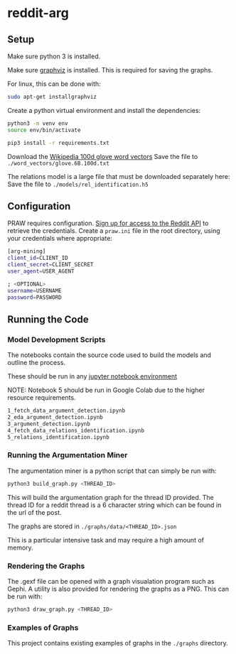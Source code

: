 # reddit-arg

## Setup

Make sure python 3 is installed.

Make sure [graphviz](https://www.graphviz.org/download/) is installed. This is required for saving the graphs.

For linux, this can be done with:
```bash
sudo apt-get installgraphviz
```

Create a python virtual environment and install the dependencies:
```bash
python3 -m venv env
source env/bin/activate

pip3 install -r requirements.txt
```

Download the [Wikipedia 100d glove word vectors](https://nlp.stanford.edu/projects/glove/)
Save the file to `./word_vectors/glove.6B.100d.txt`

The relations model is a large file that must be downloaded separately here:
Save the file to `./models/rel_identification.h5`

## Configuration

PRAW requires configuration. [Sign up for access to the Reddit API](https://www.reddit.com/wiki/api#wiki_reddit_api_access) to retrieve the credentials.
Create a `praw.ini` file in the root directory, using your credentials where appropriate:

```bash
[arg-mining]
client_id=CLIENT_ID
client_secret=CLIENT_SECRET
user_agent=USER_AGENT

; <OPTIONAL>
username=USERNAME
password=PASSWORD
```
## Running the Code

### Model Development Scripts

The notebooks contain the source code used to build the models and outline the process.

These should be run in any [jupyter notebook environment](https://github.com/jupyter/notebook)

NOTE: Notebook 5 should be run in Google Colab due to the higher resource requirements.

```bash
1_fetch_data_argument_detection.ipynb
2_eda_argument_detection.ipynb
3_argument_detection.ipynb
4_fetch_data_relations_identification.ipynb
5_relations_identification.ipynb
```

### Running the Argumentation Miner

The argumentation miner is a python script that can simply be run with:

```bash
python3 build_graph.py <THREAD_ID>
```

This will build the argumentation graph for the thread ID provided. The thread ID for a reddit thread is a 6 character string which can be found in the url of the post.

The graphs are stored in `./graphs/data/<THREAD_ID>.json` 

This is a particular intensive task and may require a high amount of memory.

### Rendering the Graphs

The .gexf file can be opened with a graph visualation program such as Gephi.
A utility is also provided for rendering the graphs as a PNG. This can be run with:

```bash
python3 draw_graph.py <THREAD_ID>
```

### Examples of Graphs

This project contains existing examples of graphs in the `./graphs` directory.